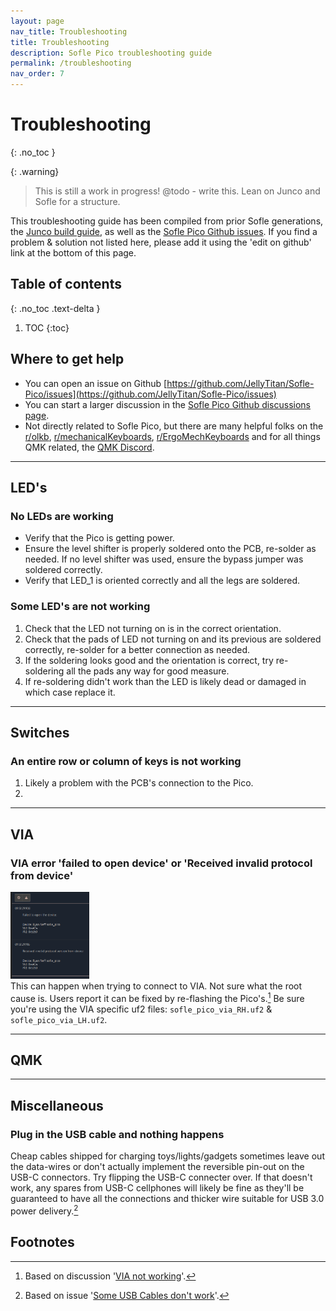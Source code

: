 ```yaml
---
layout: page
nav_title: Troubleshooting
title: Troubleshooting
description: Sofle Pico troubleshooting guide
permalink: /troubleshooting
nav_order: 7
---
```

# Troubleshooting
{: .no_toc }

{: .warning}
> This is still a work in progress!
> @todo - write this. Lean on Junco and Sofle for a structure.

This troubleshooting guide has been compiled from prior Sofle generations, the [Junco build guide](https://github.com/daneski13/Junco?tab=readme-ov-file#troubleshooting), as well as the [Sofle Pico Github issues](https://github.com/JellyTitan/Sofle-Pico/issues). If you find a problem & solution not listed here, please add it using the 'edit on github' link at the bottom of this page.


## Table of contents
{: .no_toc .text-delta }

1. TOC
{:toc}

## Where to get help

* You can open an issue on Github [https://github.com/JellyTitan/Sofle-Pico/issues](https://github.com/JellyTitan/Sofle-Pico/issues)
* You can start a larger discussion in the [Sofle Pico Github discussions page](https://github.com/JellyTitan/Sofle-Pico/discussions).
* Not directly related to Sofle Pico, but there are many helpful folks on the [r/olkb](https://www.reddit.com/r/olkb/), [r/mechanicalKeyboards](https://www.reddit.com/r/MechanicalKeyboards/), [r/ErgoMechKeyboards](https://www.reddit.com/r/ErgoMechKeyboards/) and for all things QMK related, the [QMK Discord](https://discord.com/invite/fBGYurv). 

<hr>

## LED's 

### No LEDs are working
* Verify that the Pico is getting power.
* Ensure the level shifter is properly soldered onto the PCB, re-solder as needed. If no level shifter was used, ensure the bypass jumper was soldered correctly.
* Verify that LED_1 is oriented correctly and all the legs are soldered.

### Some LED's are not working
1. Check that the LED not turning on is in the correct orientation.
1. Check that the pads of LED not turning on and its previous are soldered correctly, re-solder for a better connection as needed.
1. If the soldering looks good and the orientation is correct, try re-soldering all the pads any way for good measure.
1. If re-soldering didn't work than the LED is likely dead or damaged in which case replace it. 

<hr>

## Switches

### An entire row or column of keys is not working
1. Likely a problem with the PCB's connection to the Pico.
2. 

<hr>

## VIA

### VIA error 'failed to open device' or 'Received invalid protocol from device'
<img src="images/build_guide_pico/via_problems_undiagnosed.png" alt="via errors" width="25%"><br>This can happen when trying to connect to VIA. Not sure what the root cause is. Users report it can be fixed by re-flashing the Pico's.[^2] Be sure you're using the VIA specific uf2 files: `sofle_pico_via_RH.uf2` & `sofle_pico_via_LH.uf2`.

<hr>

## QMK

<hr>

## Miscellaneous

### Plug in the USB cable and nothing happens
Cheap cables shipped for charging toys/lights/gadgets sometimes leave out the data-wires or don't actually implement the reversible pin-out on the USB-C connectors. Try flipping the USB-C connecter over. If that doesn't work, any spares from USB-C cellphones will likely be fine as they'll be guaranteed to have all the connections and thicker wire suitable for USB 3.0 power delivery.[^1]

## Footnotes
[^1]: Based on issue '[Some USB Cables don't work](https://github.com/JellyTitan/Sofle-Pico/issues/14)'.
[^2]: Based on discussion '[VIA not working](https://github.com/JellyTitan/Sofle-Pico/discussions/18)'.
